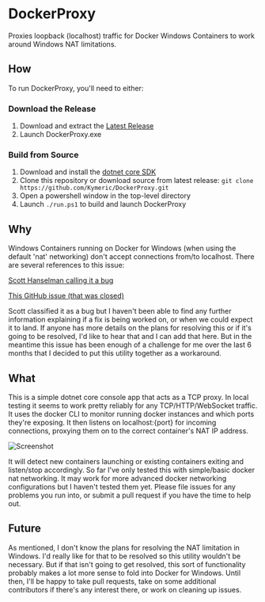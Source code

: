 # DockerProxy
Proxies loopback (localhost) traffic for Docker Windows Containers to work around Windows NAT limitations.

## How
To run DockerProxy, you'll need to either:

### Download the Release
1. Download and extract the [Latest Release](https://github.com/Kymeric/DockerProxy/releases)
2. Launch DockerProxy.exe

### Build from Source
1. Download and install the [dotnet core SDK](https://www.microsoft.com/net/download/core#/sdk)
2. Clone this repository or download source from latest release: `git clone https://github.com/Kymeric/DockerProxy.git`
3. Open a powershell window in the top-level directory
4. Launch `./run.ps1` to build and launch DockerProxy

## Why
Windows Containers running on Docker for Windows (when using the default 'nat' networking) don't accept connections from/to localhost.  There are several references to this issue:

[Scott Hanselman calling it a bug](https://www.hanselman.com/blog/ExploringASPNETCoreWithDockerInBothLinuxAndWindowsContainers.aspx)

[This GitHub issue (that was closed)](https://github.com/docker/for-win/issues/204)

Scott classified it as a bug but I haven't been able to find any further information explaining if a fix is being worked on, or when we could expect it to land.  If anyone has more details on the plans for resolving this or if it's going to be resolved, I'd like to hear that and I can add that here.  But in the meantime this issue has been enough of a challenge for me over the last 6 months that I decided to put this utility together as a workaround.

## What
This is a simple dotnet core console app that acts as a TCP proxy.  In local testing it seems to work pretty reliably for any TCP/HTTP/WebSocket traffic.  It uses the docker CLI to monitor running docker instances and which ports they're exposing.  It then listens on localhost:{port} for incoming connections, proxying them on to the correct container's NAT IP address.

![Screenshot](http://i.imgur.com/6nIqQY5.png)

It will detect new containers launching or existing containers exiting and listen/stop accordingly.  So far I've only tested this with simple/basic docker nat networking.  It may work for more advanced docker networking configurations but I haven't tested them yet.  Please file issues for any problems you run into, or submit a pull request if you have the time to help out.

## Future
As mentioned, I don't know the plans for resolving the NAT limitation in Windows.  I'd really like for that to be resolved so this utility wouldn't be necessary.  But if that isn't going to get resolved, this sort of functionality probably makes a lot more sense to fold into Docker for Windows.  Until then, I'll be happy to take pull requests, take on some additional contributors if there's any interest there, or work on cleaning up issues.
